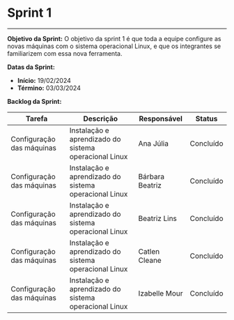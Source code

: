 # **Sprint 1**
<hr style="border: 0; height: 1px; background-color: #000000;">

**Objetivo da Sprint:**
O objetivo da sprint 1 é que toda a equipe configure as novas máquinas com o sistema operacional Linux, e que os integrantes se familiarizem com essa nova ferramenta.

**Datas da Sprint:**

- **Início:** 19/02/2024
- **Término:** 03/03/2024

**Backlog da Sprint:**

| Tarefa | Descrição | Responsável | Status |
|--------|------------|-------------|-----------------------|
| Configuração das máquinas | Instalação e aprendizado do sistema operacional Linux | Ana Júlia | Concluído |
| Configuração das máquinas | Instalação e aprendizado do sistema operacional Linux | Bárbara Beatriz | Concluído |
| Configuração das máquinas | Instalação e aprendizado do sistema operacional Linux | Beatriz Lins | Concluído |
| Configuração das máquinas | Instalação e aprendizado do sistema operacional Linux | Catlen Cleane | Concluído |
| Configuração das máquinas | Instalação e aprendizado do sistema operacional Linux | Izabelle Mour | Concluído |

